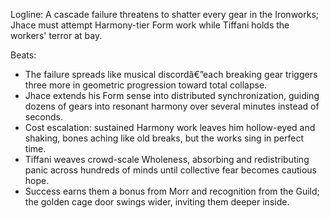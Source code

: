 ﻿---
series: 1
novella: 2
file: S1N2_CH04
type: chapter
pov: Jhace
setting: Ironworks - cascade resonance failure
word_target_min: 1201
word_target_max: 2299
status: outline
---
Logline: A cascade failure threatens to shatter every gear in the Ironworks; Jhace must attempt Harmony-tier Form work while Tiffani holds the workers' terror at bay.

Beats:
- The failure spreads like musical discordâ€”each breaking gear triggers three more in geometric progression toward total collapse.
- Jhace extends his Form sense into distributed synchronization, guiding dozens of gears into resonant harmony over several minutes instead of seconds.
- Cost escalation: sustained Harmony work leaves him hollow-eyed and shaking, bones aching like old breaks, but the works sing in perfect time.
- Tiffani weaves crowd-scale Wholeness, absorbing and redistributing panic across hundreds of minds until collective fear becomes cautious hope.
- Success earns them a bonus from Morr and recognition from the Guild; the golden cage door swings wider, inviting them deeper inside.